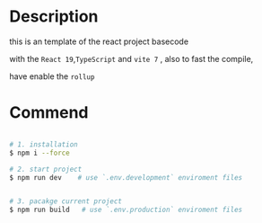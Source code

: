 # Description

this is an template of the react project basecode

with the `React 19`,`TypeScript` and  `vite 7` , also to fast the compile, 

have enable the `rollup`

# Commend

```bash

# 1. installation
$ npm i --force

# 2. start project
$ npm run dev    # use `.env.development` enviroment files 


# 3. pacakge current project
$ npm run build   # use `.env.production` enviroment files 

```






